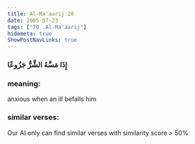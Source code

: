```yaml
---
title: Al-Ma'aarij:20
date: 2005-07-23
tags: ["70 .Al-Ma'aarij"]
hidemeta: true 
ShowPostNavLinks: true 
---
```

### إِذَا مَسَّهُ الشَّرُّ جَزُوعًا
### meaning: 
anxious when an ill befalls him
### similar verses: 

Our AI only can find similar verses with similarity score > 50% 




